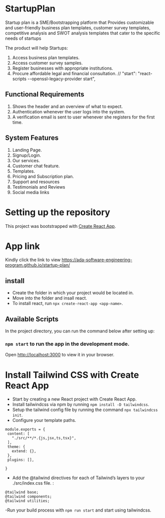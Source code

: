 # StartupPlan

Startup plan is a SME/Bootstrapping platform that Provides customizable and user-friendly business plan templates, customer survey templates, competitive analysis and SWOT analysis templates that cater to the specific needs of startups

The product will help Startups:

1. Access business plan templates.
2. Access customer survey samples.
3. Register businesses with appropriate institutions.
4. Procure affordable legal and financial consultation.
// "start": "react-scripts --openssl-legacy-provider start",
## Functional Requirements

1. Shows the header and an overview of what to expect.
2. Authentication whenever the user logs into the system.
3. A verification email is sent to user whenever she registers for the first time.

## System Features

1. Landing Page.
2. Signup/Login.
3. Our services.
4. Customer chat feature.
5. Templates.
6. Pricing and Subscription plan.
7. Support and resources
8. Testimonials and Reviews
9. Social media links

# Setting up the repository

This project was bootstrapped with [Create React App](https://github.com/facebook/create-react-app).

# App link
Kindly click the link to view 
https://ada-software-engineering-program.github.io/startup-plan/

## install

- Create the folder in which your project would be located in.
- Move into the folder and insall react.
- To install react, run `npx create-react-app <app-name>`.

## Available Scripts

In the project directory, you can run the command below after setting up:

### `npm start` to run the app in the development mode.

Open [http://localhost:3000](http://localhost:3000) to view it in your browser.

# Install Tailwind CSS with Create React App

- Start by creating a new React project with Create React App.
- Install tailwindcss via npm by running `npm install -D tailwindcss`.
- Setup the tailwind config file by running the command `npx tailwindcss init`.
- Configure your template paths.

```
module.exports = {
 content: [
   "./src/**/*.{js,jsx,ts,tsx}",
 ],
 theme: {
   extend: {},
 },
 plugins: [],

}

```

- Add the @tailwind directives for each of Tailwind’s layers to your ./src/index.css file. :

```
@tailwind base;
@tailwind components;
@tailwind utilities;

```

-Run your build process with `npm run start` and start using tailwindcss.
